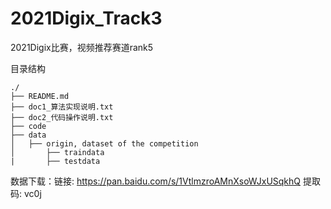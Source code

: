 # 2021Digix_Track3
2021Digix比赛，视频推荐赛道rank5

目录结构
```
./
├── README.md
├── doc1_算法实现说明.txt
├── doc2_代码操作说明.txt
├── code
├── data
│   ├── origin, dataset of the competition
│       ├── traindata
|       ├── testdata
```



数据下载：链接: https://pan.baidu.com/s/1VtlmzroAMnXsoWJxUSqkhQ 提取码: vc0j
